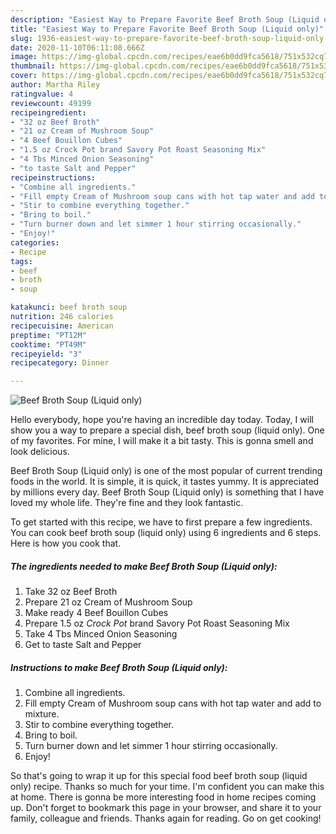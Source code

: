 ```yaml
---
description: "Easiest Way to Prepare Favorite Beef Broth Soup (Liquid only)"
title: "Easiest Way to Prepare Favorite Beef Broth Soup (Liquid only)"
slug: 1936-easiest-way-to-prepare-favorite-beef-broth-soup-liquid-only
date: 2020-11-10T06:11:08.666Z
image: https://img-global.cpcdn.com/recipes/eae6b0dd9fca5618/751x532cq70/beef-broth-soup-liquid-only-recipe-main-photo.jpg
thumbnail: https://img-global.cpcdn.com/recipes/eae6b0dd9fca5618/751x532cq70/beef-broth-soup-liquid-only-recipe-main-photo.jpg
cover: https://img-global.cpcdn.com/recipes/eae6b0dd9fca5618/751x532cq70/beef-broth-soup-liquid-only-recipe-main-photo.jpg
author: Martha Riley
ratingvalue: 4
reviewcount: 49199
recipeingredient:
- "32 oz Beef Broth"
- "21 oz Cream of Mushroom Soup"
- "4 Beef Bouillon Cubes"
- "1.5 oz Crock Pot brand Savory Pot Roast Seasoning Mix"
- "4 Tbs Minced Onion Seasoning"
- "to taste Salt and Pepper"
recipeinstructions:
- "Combine all ingredients."
- "Fill empty Cream of Mushroom soup cans with hot tap water and add to mixture."
- "Stir to combine everything together."
- "Bring to boil."
- "Turn burner down and let simmer 1 hour stirring occasionally."
- "Enjoy!"
categories:
- Recipe
tags:
- beef
- broth
- soup

katakunci: beef broth soup 
nutrition: 246 calories
recipecuisine: American
preptime: "PT12M"
cooktime: "PT49M"
recipeyield: "3"
recipecategory: Dinner

---
```



![Beef Broth Soup (Liquid only)](https://img-global.cpcdn.com/recipes/eae6b0dd9fca5618/751x532cq70/beef-broth-soup-liquid-only-recipe-main-photo.jpg)

Hello everybody, hope you're having an incredible day today. Today, I will show you a way to prepare a special dish, beef broth soup (liquid only). One of my favorites. For mine, I will make it a bit tasty. This is gonna smell and look delicious.



Beef Broth Soup (Liquid only) is one of the most popular of current trending foods in the world. It is simple, it is quick, it tastes yummy. It is appreciated by millions every day. Beef Broth Soup (Liquid only) is something that I have loved my whole life. They're fine and they look fantastic.


To get started with this recipe, we have to first prepare a few ingredients. You can cook beef broth soup (liquid only) using 6 ingredients and 6 steps. Here is how you cook that.

<!--inarticleads1-->

##### The ingredients needed to make Beef Broth Soup (Liquid only):

1. Take 32 oz Beef Broth
1. Prepare 21 oz Cream of Mushroom Soup
1. Make ready 4 Beef Bouillon Cubes
1. Prepare 1.5 oz *Crock Pot* brand Savory Pot Roast Seasoning Mix
1. Take 4 Tbs Minced Onion Seasoning
1. Get to taste Salt and Pepper




<!--inarticleads2-->

##### Instructions to make Beef Broth Soup (Liquid only):

1. Combine all ingredients.
1. Fill empty Cream of Mushroom soup cans with hot tap water and add to mixture.
1. Stir to combine everything together.
1. Bring to boil.
1. Turn burner down and let simmer 1 hour stirring occasionally.
1. Enjoy!




So that's going to wrap it up for this special food beef broth soup (liquid only) recipe. Thanks so much for your time. I'm confident you can make this at home. There is gonna be more interesting food in home recipes coming up. Don't forget to bookmark this page in your browser, and share it to your family, colleague and friends. Thanks again for reading. Go on get cooking!
